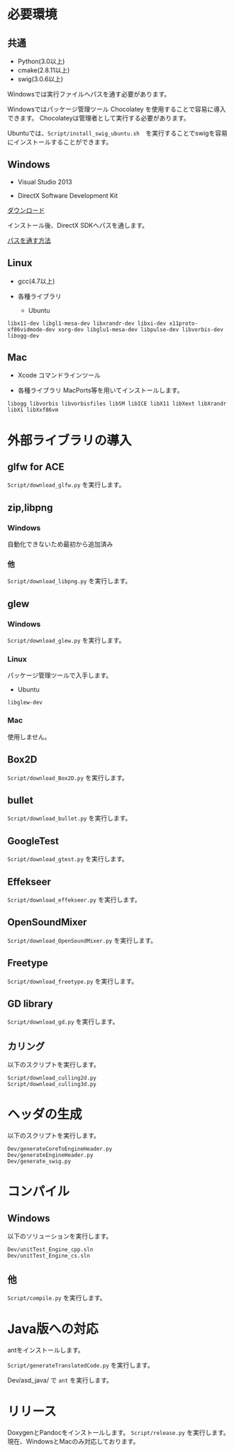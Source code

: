 ﻿# 必要環境

## 共通

* Python(3.0以上)
* cmake(2.8.11以上)
* swig(3.0.6以上)

Windowsでは実行ファイルへパスを通す必要があります。

Windowsではパッケージ管理ツール Chocolatey を使用することで容易に導入できます。
Chocolateyは管理者として実行する必要があります。

Ubuntuでは、```Script/install_swig_ubuntu.sh```　を実行することでswigを容易にインストールすることができます。

## Windows

* Visual Studio 2013

* DirectX Software Development Kit

[ダウンロード](http://www.microsoft.com/en-us/download/details.aspx?id=6812)

インストール後、DirectX SDKへパスを通します。

[パスを通す方法](DirectXSDK.md)

## Linux

* gcc(4.7以上)

* 各種ライブラリ
  - Ubuntu
```
libx11-dev libgl1-mesa-dev libxrandr-dev libxi-dev x11proto-xf86vidmode-dev xorg-dev libglu1-mesa-dev libpulse-dev libvorbis-dev libogg-dev
```

## Mac

* Xcode コマンドラインツール

* 各種ライブラリ
MacPorts等を用いてインストールします。
```
libogg libvorbis libvorbisfiles libSM libICE libX11 libXext libXrandr libXi libXxf86vm
```

# 外部ライブラリの導入

## glfw for ACE

```Script/download_glfw.py``` を実行します。

## zip,libpng

### Windows

自動化できないため最初から追加済み

### 他

```Script/download_libpng.py``` を実行します。


## glew

### Windows

```Script/download_glew.py``` を実行します。

### Linux

パッケージ管理ツールで入手します。
  - Ubuntu
```
libglew-dev
```

### Mac

使用しません。

## Box2D

```Script/download_Box2D.py``` を実行します。

## bullet

```Script/download_bullet.py``` を実行します。

## GoogleTest

```Script/download_gtest.py``` を実行します。

## Effekseer

```Script/download_effekseer.py``` を実行します。

## OpenSoundMixer

```Script/download_OpenSoundMixer.py``` を実行します。

## Freetype

```Script/download_freetype.py``` を実行します。

## GD library

```Script/download_gd.py``` を実行します。

## カリング

以下のスクリプトを実行します。

```
Script/download_culling2d.py
Script/download_culling3d.py
```

# ヘッダの生成

以下のスクリプトを実行します。

```
Dev/generateCoreToEngineHeader.py
Dev/generateEngineHeader.py
Dev/generate_swig.py
```

# コンパイル

## Windows

以下のソリューションを実行します。

```
Dev/unitTest_Engine_cpp.sln
Dev/unitTest_Engine_cs.sln
```

## 他

```Script/compile.py``` を実行します。

# Java版への対応

antをインストールします。

```Script/generateTranslatedCode.py``` を実行します。

Dev/asd_java/ で ```ant``` を実行します。

# リリース

DoxygenとPandocをインストールします。
```Script/release.py``` を実行します。現在、WindowsとMacのみ対応しております。
